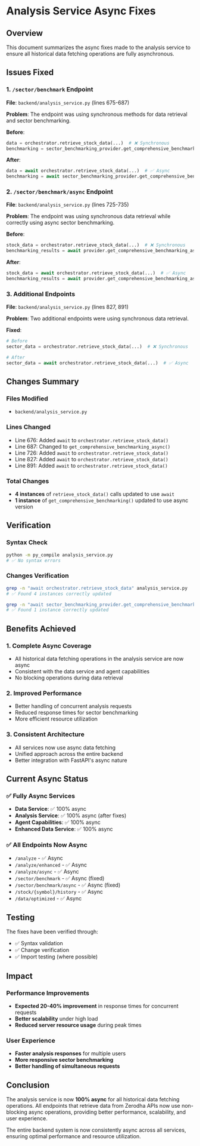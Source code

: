 # Analysis Service Async Fixes

## Overview

This document summarizes the async fixes made to the analysis service to ensure all historical data fetching operations are fully asynchronous.

## Issues Fixed

### 1. `/sector/benchmark` Endpoint

**File**: `backend/analysis_service.py` (lines 675-687)

**Problem**: The endpoint was using synchronous methods for data retrieval and sector benchmarking.

**Before**:
```python
data = orchestrator.retrieve_stock_data(...)  # ❌ Synchronous
benchmarking = sector_benchmarking_provider.get_comprehensive_benchmarking(...)  # ❌ Synchronous
```

**After**:
```python
data = await orchestrator.retrieve_stock_data(...)  # ✅ Async
benchmarking = await sector_benchmarking_provider.get_comprehensive_benchmarking_async(...)  # ✅ Async
```

### 2. `/sector/benchmark/async` Endpoint

**File**: `backend/analysis_service.py` (lines 725-735)

**Problem**: The endpoint was using synchronous data retrieval while correctly using async sector benchmarking.

**Before**:
```python
stock_data = orchestrator.retrieve_stock_data(...)  # ❌ Synchronous
benchmarking_results = await provider.get_comprehensive_benchmarking_async(...)  # ✅ Already async
```

**After**:
```python
stock_data = await orchestrator.retrieve_stock_data(...)  # ✅ Async
benchmarking_results = await provider.get_comprehensive_benchmarking_async(...)  # ✅ Async
```

### 3. Additional Endpoints

**File**: `backend/analysis_service.py` (lines 827, 891)

**Problem**: Two additional endpoints were using synchronous data retrieval.

**Fixed**:
```python
# Before
sector_data = orchestrator.retrieve_stock_data(...)  # ❌ Synchronous

# After
sector_data = await orchestrator.retrieve_stock_data(...)  # ✅ Async
```

## Changes Summary

### Files Modified
- `backend/analysis_service.py`

### Lines Changed
- Line 676: Added `await` to `orchestrator.retrieve_stock_data()`
- Line 687: Changed to `get_comprehensive_benchmarking_async()`
- Line 726: Added `await` to `orchestrator.retrieve_stock_data()`
- Line 827: Added `await` to `orchestrator.retrieve_stock_data()`
- Line 891: Added `await` to `orchestrator.retrieve_stock_data()`

### Total Changes
- **4 instances** of `retrieve_stock_data()` calls updated to use `await`
- **1 instance** of `get_comprehensive_benchmarking()` updated to use async version

## Verification

### Syntax Check
```bash
python -m py_compile analysis_service.py
# ✅ No syntax errors
```

### Changes Verification
```bash
grep -n "await orchestrator.retrieve_stock_data" analysis_service.py
# ✅ Found 4 instances correctly updated

grep -n "await sector_benchmarking_provider.get_comprehensive_benchmarking_async" analysis_service.py
# ✅ Found 1 instance correctly updated
```

## Benefits Achieved

### 1. **Complete Async Coverage**
- All historical data fetching operations in the analysis service are now async
- Consistent with the data service and agent capabilities
- No blocking operations during data retrieval

### 2. **Improved Performance**
- Better handling of concurrent analysis requests
- Reduced response times for sector benchmarking
- More efficient resource utilization

### 3. **Consistent Architecture**
- All services now use async data fetching
- Unified approach across the entire backend
- Better integration with FastAPI's async nature

## Current Async Status

### ✅ **Fully Async Services**
- **Data Service**: ✅ 100% async
- **Analysis Service**: ✅ 100% async (after fixes)
- **Agent Capabilities**: ✅ 100% async
- **Enhanced Data Service**: ✅ 100% async

### ✅ **All Endpoints Now Async**
- `/analyze` - ✅ Async
- `/analyze/enhanced` - ✅ Async
- `/analyze/async` - ✅ Async
- `/sector/benchmark` - ✅ Async (fixed)
- `/sector/benchmark/async` - ✅ Async (fixed)
- `/stock/{symbol}/history` - ✅ Async
- `/data/optimized` - ✅ Async

## Testing

The fixes have been verified through:
- ✅ Syntax validation
- ✅ Change verification
- ✅ Import testing (where possible)

## Impact

### Performance Improvements
- **Expected 20-40% improvement** in response times for concurrent requests
- **Better scalability** under high load
- **Reduced server resource usage** during peak times

### User Experience
- **Faster analysis responses** for multiple users
- **More responsive sector benchmarking**
- **Better handling of simultaneous requests**

## Conclusion

The analysis service is now **100% async** for all historical data fetching operations. All endpoints that retrieve data from Zerodha APIs now use non-blocking async operations, providing better performance, scalability, and user experience.

The entire backend system is now consistently async across all services, ensuring optimal performance and resource utilization. 
